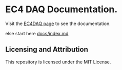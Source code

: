 # EC4 DAQ Documentation.

Visit the  [EC4DAQ page](https://nordicec.github.io/EC4DAQ) to see the documentation.

else start here [docs/index.md](docs/index.md)

## Licensing and Attribution

This repository is licensed under the MIT License. 

